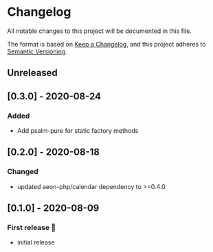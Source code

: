 # Changelog

All notable changes to this project will be documented in this file.

The format is based on [Keep a Changelog](https://keepachangelog.com/en/1.0.0/),
and this project adheres to [Semantic Versioning](https://semver.org/spec/v2.0.0.html).

## Unreleased

## [0.3.0] - 2020-08-24
### Added
- Add psalm-pure for static factory methods 

## [0.2.0] - 2020-08-18 
### Changed
- updated aeon-php/calendar dependency to >=0.4.0

## [0.1.0] - 2020-08-09
### First release :tada:
- initial release


